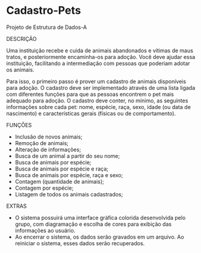 # Cadastro-Pets
Projeto de Estrutura de Dados-A

DESCRIÇÃO

Uma instituição recebe e cuida de animais abandonados e vítimas de maus tratos, e posteriormente encaminha-os para adoção. Você deve ajudar essa instituição, facilitando a intermediação com pessoas que poderiam adotar os animais.

Para isso, o primeiro passo é prover um cadastro de animais disponíveis para adoção. O cadastro deve ser implementado através de uma lista ligada com diferentes funções para que as pessoas encontrem o pet mais adequado para adoção. O cadastro deve conter, no mínimo, as seguintes informações sobre cada pet: nome, espécie, raça, sexo, idade (ou data de nascimento) e características gerais (físicas ou de comportamento).

FUNÇÕES
- Inclusão de novos animais;
- Remoção de animais;
- Alteração de informações;
- Busca de um animal a partir
do seu nome;
- Busca de animais por
espécie;
- Busca de animais por espécie
e raça;
- Busca de animais por
espécie, raça e sexo;
- Contagem (quantidade de
animais); 
- Contagem por espécie;
- Listagem de todos os animais
cadastrados;

EXTRAS
- O sistema possuirá uma interface gráfica colorida desenvolvida pelo grupo, com diagramação e escolha de cores para exibição das informações ao usuário.
- Ao encerrar o sistema, os dados serão gravados em um arquivo. Ao reiniciar o sistema, esses dados serão recuperados.
